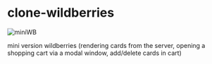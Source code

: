 # clone-wildberries

![miniWB](https://user-images.githubusercontent.com/106384959/193648877-0441b37c-5c3a-4755-a992-c073cb3f0de6.JPG)

mini version wildberries (rendering cards from the server, opening a shopping cart via a modal window, add/delete cards in cart)
